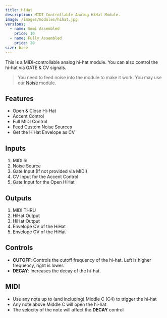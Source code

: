 ```yaml
---
title: HiHat
description: MIDI Controllable Analog HiHat Module.
image: /images/modules/hihat.jpg
versions:
  - name: Semi Assembled
    price: 10
  - name: Fully Assembled
    price: 20
size: base
---
```


This is a MIDI-controllable analog hi-hat module. You can also control the hi-hat via GATE & CV signals. 

> You need to feed noise into the module to make it work. You may use our [Noise](/modules/noise) module.


## Features

* Open & Close Hi-Hat
* Accent Control
* Full MIDI Control
* Feed Custom Noise Sources
* Get the HiHat Envelope as CV

## Inputs

1. MIDI In
2. Noise Source
3. Gate Input (If not provided via MIDI)
4. CV Input for the Accent Control
5. Gate Input for the Open HiHat

## Outputs

1. MIDI THRU
2. HiHat Output
3. HiHat Output
4. Envelope CV of the HiHat
5. Envelope CV of the HiHat

## Controls

* **CUTOFF**: Controls the cutoff frequency of the hi-hat. Left is higher frequency, right is lower.
* **DECAY**: Increases the decay of the hi-hat.

## MIDI

* Use any note up to (and including) Middle C (C4) to trigger the hi-hat
* Any note above Middle C will open the hi-hat
* The velocity of the note will affect the **DECAY** control


